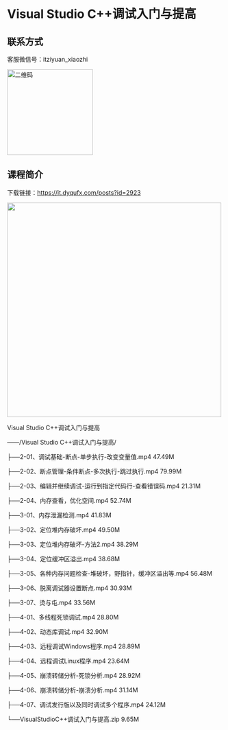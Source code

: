 # Visual Studio C++调试入门与提高

## 联系方式

客服微信号：itziyuan_xiaozhi

<img src="https://ziyuanyun.oss-cn-guangzhou.aliyuncs.com/common/20240614073449/666b82192834a.jpg" width="200" height="200" alt="二维码">

## 课程简介

下载链接：https://it.dyqufx.com/posts?id=2923

<img src="https://ziyuanyun.oss-cn-guangzhou.aliyuncs.com/yun/20240515184436/6644921495d54.jpg" width="500" alt="">

  Visual Studio C++调试入门与提高



 ——/Visual Studio C++调试入门与提高/

 ├──2-01、调试基础-断点-单步执行-改变变量值.mp4 47.49M

 ├──2-02、断点管理-条件断点-多次执行-跳过执行.mp4 79.99M

 ├──2-03、编辑并继续调试-运行到指定代码行-查看错误码.mp4 21.31M

 ├──2-04、内存查看，优化空间.mp4 52.74M

 ├──3-01、内存泄漏检测.mp4 41.83M

 ├──3-02、定位堆内存破坏.mp4 49.50M

 ├──3-03、定位堆内存破坏-方法2.mp4 38.29M

 ├──3-04、定位缓冲区溢出.mp4 38.68M

 ├──3-05、各种内存问题检查-堆破坏，野指针，缓冲区溢出等.mp4 56.48M

 ├──3-06、脱离调试器设置断点.mp4 30.93M

 ├──3-07、烫与屯.mp4 33.56M

 ├──4-01、多线程死锁调试.mp4 28.80M

 ├──4-02、动态库调试.mp4 32.90M

 ├──4-03、远程调试Windows程序.mp4 28.89M

 ├──4-04、远程调试Linux程序.mp4 23.64M

 ├──4-05、崩溃转储分析-死锁分析.mp4 28.92M

 ├──4-06、崩溃转储分析-崩溃分析.mp4 31.14M

 ├──4-07、调试发行版以及同时调试多个程序.mp4 24.12M

 └──VisualStudioC++调试入门与提高.zip 9.65M

  